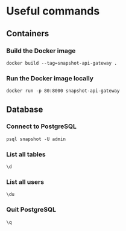 # Useful commands

## Containers
### Build the Docker image
```
docker build --tag=snapshot-api-gateway .
```
### Run the Docker image locally
```
docker run -p 80:8000 snapshot-api-gateway
```

## Database
### Connect to PostgreSQL
```
psql snapshot -U admin
```

### List all tables
```
\d
```

### List all users
```
\du
```

### Quit PostgreSQL
```
\q
```

